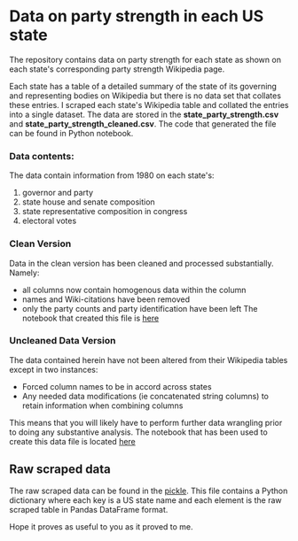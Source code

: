 # Data on party strength in each US state
The repository contains data on party strength for each state as shown on each state's corresponding party strength Wikipedia page.

Each state has a table of a detailed summary of the state of its governing and representing bodies on Wikipedia but there is no data set that collates these entries. I scraped each state's Wikipedia table and collated the entries into a single dataset. The data are stored in the **state_party_strength.csv** and **state_party_strength_cleaned.csv**. The code that generated the file can be found in Python notebook. 

### Data contents:
The data contain information from 1980 on each state's:
  1. governor and party
  2. state house and senate composition
  3. state representative composition in congress
  4. electoral votes
 
### Clean Version
Data in the clean version has been cleaned and processed substantially. Namely:
- all columns now contain homogenous data within the column
- names and Wiki-citations have been removed
- only the party counts and party identification have been left
The notebook that created this file is [here](https://github.com/kiwiPhrases/state_party_strength/blob/master/Cleaning_Party_Strength_per_state.ipynb)

### Uncleaned Data Version
The data contained herein have not been altered from their Wikipedia tables except in two instances:
- Forced column names to be in accord across states
- Any needed data modifications (ie concatenated string columns) to retain information when combining columns

This means that you will likely have to perform further data wrangling prior to doing any substantive analysis. The notebook that has been used to create this data file is located [here](https://github.com/kiwiPhrases/state_party_strength/blob/master/party_strength_per_state.ipynb)

## Raw scraped data
The raw scraped data can be found in the [pickle](https://github.com/kiwiPhrases/state_party_strength/blob/master/df_dict_raw.pkl). This file contains a Python dictionary where each key is a US state name and each element is the raw scraped table in Pandas DataFrame format.

Hope it proves as useful to you as it proved to me. 
